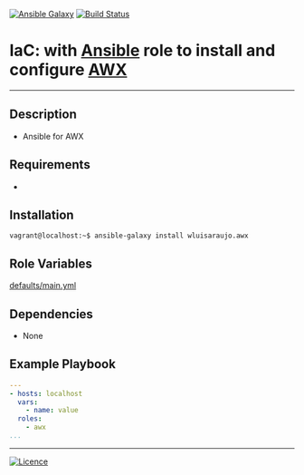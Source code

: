 [![Ansible Galaxy](https://img.shields.io/badge/Ansible%20Galaxy-AWX-blue.svg)](https://galaxy.ansible.com/wluisaraujo/awx) [![Build Status](https://travis-ci.org/wluisaraujo/ansible-role-awx.svg?branch=master)](https://travis-ci.org/wluisaraujo/ansible-role-awx)

# IaC: with [Ansible](https://www.ansible.com) role to install and configure [AWX](https://github.com/ansible/awx)
------------

Description
------------

 * Ansible for AWX

Requirements
------------

 *

Installation
------------

```console
vagrant@localhost:~$ ansible-galaxy install wluisaraujo.awx
```

Role Variables
--------------

[defaults/main.yml](defaults/main.yml)

Dependencies
------------

* None

Example Playbook
----------------
```yaml
---
- hosts: localhost
  vars:
    - name: value
  roles:
    - awx
...
```

----------------
[![Licence](https://img.shields.io/badge/License-GPL%20v3-red.svg)](https://www.gnu.org/licenses/gpl-3.0.pt-br.html)
